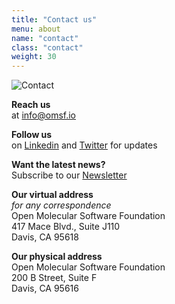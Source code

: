 ```yaml
---
title: "Contact us"
menu: about
name: "contact"
class: "contact"
weight: 30
---
```

 
![Contact](/images/icon-Contact.svg)

**Reach us**    
at info@omsf.io

**Follow us**   
on [Linkedin](https://www.linkedin.com/company/omsf) and [Twitter](https://twitter.com/openmsf) for updates

**Want the latest news?**   
Subscribe to our [Newsletter](https://news.omsf.io/)

**Our virtual address**   
*for any correspondence*   
Open Molecular Software Foundation   
417 Mace Blvd., Suite J110  
Davis, CA 95618

**Our physical address**   
Open Molecular Software Foundation   
200 B Street, Suite F  
Davis, CA 95616  